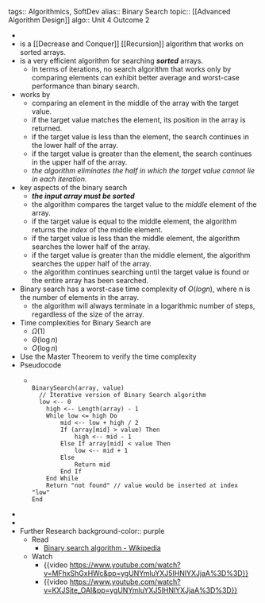tags:: Algorithmics, SoftDev
alias:: Binary Search
topic:: [[Advanced Algorithm Design]]
algo:: Unit 4 Outcome 2

-
- is a [[Decrease and Conquer]] [[Recursion]] algorithm that works on sorted arrays.
- is a very efficient algorithm for searching ***sorted*** arrays.
	- In terms of iterations, no search algorithm that works only by comparing elements can exhibit better average and worst-case performance than binary search.
- works by
	- comparing an element in the middle of the array with the target value.
	- if the target value matches the element, its position in the array is returned.
	- if the target value is less than the element, the search continues in the lower half of the array.
	- if the target value is greater than the element, the search continues in the upper half of the array.
	- *the algorithm eliminates the half in which the target value cannot lie in each iteration.*
- key aspects of the binary search
	- ***the input array must be sorted***
	- the algorithm compares the target value to the *middle* element of the array.
	- if the target value is equal to the middle element, the algorithm returns the *index* of the middle element.
	- if the target value is less than the middle element, the algorithm searches the lower half of the array.
	- if the target value is greater than the middle element, the algorithm searches the upper half of the array.
	- the algorithm continues searching until the target value is found or the entire array has been searched.
- Binary search has a worst-case time complexity of $O(log n)$, where n is the number of elements in the array.
	- the algorithm will always terminate in a logarithmic number of steps, regardless of the size of the array.
- Time complexities for Binary Search are
	- $\Omega(1)$
	- $\Theta(\log n)$
	- $O(\log n)$
- Use the Master Theorem to verify the time complexity
- Pseudocode
	- ```
	  
	  BinarySearch(array, value)
	  	// Iterative version of Binary Search algorithm
	  	low <-- 0
	      high <-- Length(array) - 1
	      While low <= high Do
	          mid <-- low + high / 2
	          If (array[mid] > value) Then
	              high <-- mid - 1
	          Else If array[mid] < value Then
	              low <-- mid + 1
	          Else
	              Return mid
	          End If
	      End While
	      Return "not found" // value would be inserted at index "low"
	  End
	  ```
-
-
- Further Research
  background-color:: purple
	- Read
		- [Binary search algorithm - Wikipedia](https://en.wikipedia.org/wiki/Binary_search_algorithm)
	- Watch
		- {{video https://www.youtube.com/watch?v=MFhxShGxHWc&pp=ygUNYmluYXJ5IHNlYXJjaA%3D%3D}}
		- {{video https://www.youtube.com/watch?v=KXJSjte_OAI&pp=ygUNYmluYXJ5IHNlYXJjaA%3D%3D}}